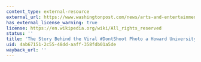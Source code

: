```yaml
---
content_type: external-resource
external_url: https://www.washingtonpost.com/news/arts-and-entertainment/wp/2014/08/14/the-story-behind-the-viral-dontshoot-photo-at-howard-university/
has_external_license_warning: true
license: https://en.wikipedia.org/wiki/All_rights_reserved
status: ''
title: 'The Story Behind the Viral #DontShoot Photo a Howard University'
uid: 4ab67151-2c55-48dd-aaff-358fdb01a5de
wayback_url: ''
---
```

